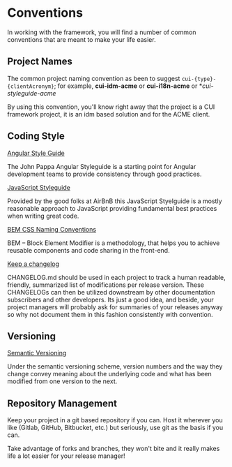# Conventions

In working with the framework, you will find a number of common conventions that are meant to make your life easier.

## Project Names

The common project naming convention as been to suggest `cui-{type}-{clientAcronym}`; for example, **cui-idm-acme** or **cui-i18n-acme** or **cui-styleguide-acme*

By using this convention, you'll know right away that the project is a CUI framework project, it is an idm based solution and for the ACME client.

## Coding Style

[Angular Style Guide](https://github.com/johnpapa/angular-styleguide/blob/master/a1/README.md)

The John Pappa Angular Styleguide is a starting point for Angular development teams to provide consistency through good practices.

[JavaScript Styleguide](https://github.com/airbnb/javascript)

Provided by the good folks at AirBnB this JavaScript Styelguide is a mostly reasonable approach to JavaScript providing fundamental best practices when writing great code.

[BEM CSS Naming Conventions](http://getbem.com/naming/)

BEM – Block Element Modifier is a methodology, that helps you to achieve reusable components and code sharing in the front-end.

[Keep a changelog](http://keepachangelog.com/)

CHANGELOG.md should be used in each project to track a human readable, friendly, summarized list of modifications per release version.  These CHANGELOGs can then be utilized downstream by other documentation subscribers and other developers.  Its just a good idea, and beside, your project managers will probably ask for summaries of your releases anyway so why not document them in this fashion consistently with convention.


## Versioning

[Semantic Versioning](http://semver.org/)

Under the semantic versioning scheme, version numbers and the way they change convey meaning about the underlying code and what has been modified from one version to the next.


## Repository Management

Keep your project in a git based repository if you can. Host it wherever you like (Gitlab, GitHub, Bitbucket, etc.) but seriously, use git as the basis if you can.

Take advantage of forks and branches, they won't bite and it really makes life a lot easier for your release manager!

